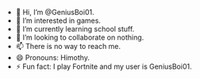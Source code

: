 - 👋 Hi, I’m @GeniusBoi01.
- 👀 I’m interested in games.
- 🌱 I’m currently learning school stuff.
- 💞️ I’m looking to collaborate on nothing.
- 📫 There is no way to reach me.
- 😄 Pronouns: Himothy.
- ⚡ Fun fact: I play Fortnite and my user is GeniusBoi01.

<!---
GeniusBoi01/GeniusBoi01 is a ✨ special ✨ repository because its `README.md` (this file) appears on your GitHub profile.
You can click the Preview link to take a look at your changes.
--->
